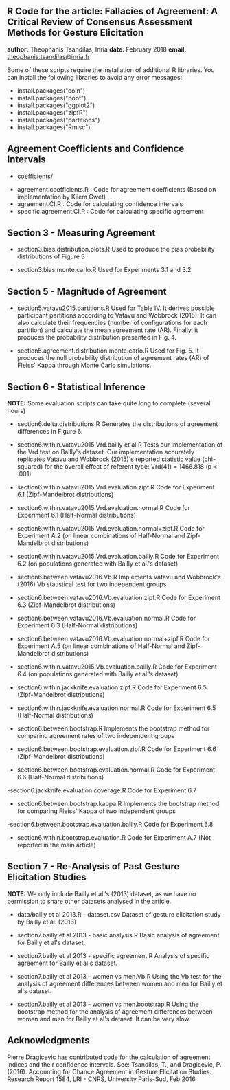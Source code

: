 ## R Code for the article: **Fallacies of Agreement: A Critical Review of Consensus Assessment Methods for Gesture Elicitation**

**author:** Theophanis Tsandilas, Inria
**date:** February 2018
**email:** theophanis.tsandilas@inria.fr

Some of these scripts require the installation of additional R libraries. 
You can install the following libraries to avoid any error messages:

- install.packages("coin")
- install.packages("boot")
- install.packages("ggplot2")
- install.packages("zipfR")
- install.packages("partitions")
- install.packages("Rmisc")


## Agreement Coefficients and Confidence Intervals 
+ coefficients/ 
- agreement.coefficients.R : Code for agreement coefficients (Based on implementation by Kilem Gwet)
- agreement.CI.R : Code for calculating confidence intervals
- specific.agreement.CI.R : Code for calculating specific agreement 


## Section 3 - Measuring Agreement

- section3.bias.distribution.plots.R
Used to produce the bias probability distributions of Figure 3

- section3.bias.monte.carlo.R
Used for Experiments 3.1 and 3.2


## Section 5 - Magnitude of Agreement

- section5.vatavu2015.partitions.R
Used for Table IV. It derives possible participant partitions according to Vatavu and Wobbrock (2015). It can also calculate their frequencies (number of configurations for each partition) and calculate the mean agreement rate (AR). Finally, it produces the probability distribution presented in Fig. 4.

- section5.agreement.distribution.monte.carlo.R
Used for Fig. 5. It produces the null probability distribution of agreement rates (AR) of Fleiss' Kappa through Monte Carlo simulations. 



## Section 6 - Statistical Inference

**NOTE:** Some evaluation scripts can take quite long to complete (several hours)

- section6.delta.distributions.R
Generates the distributions of agreement differences in Figure 6.

- section6.within.vatavu2015.Vrd.bailly et al.R
Tests our implementation of the Vrd test on Bailly's dataset. Our implementation accurately replicates Vatavu and Wobbrock (2015)'s reported statistic value (chi-squared) for the overall effect of referent type: Vrd(41) = 1466.818 (p < .001)

- section6.within.vatavu2015.Vrd.evaluation.zipf.R
Code for Experiment 6.1 (Zipf-Mandelbrot distributions)

- section6.within.vatavu2015.Vrd.evaluation.normal.R
Code for Experiment 6.1 (Half-Normal distributions)

- section6.within.vatavu2015.Vrd.evaluation.normal+zipf.R
Code for Experiment A.2 (on linear combinations of Half-Normal and Zipf-Mandelbrot distributions)

- section6.within.vatavu2015.Vrd.evaluation.bailly.R
Code for Experiment 6.2 (on populations generated with Bailly et al.'s dataset)

- section6.between.vatavu2016.Vb.R
Implements Vatavu and Wobbrock's (2016) Vb statistical test for two independent groups

- section6.between.vatavu2016.Vb.evaluation.zipf.R
Code for Experiment 6.3 (Zipf-Mandelbrot distributions)

- section6.between.vatavu2016.Vb.evaluation.normal.R
Code for Experiment 6.3 (Half-Normal distributions)

- section6.between.vatavu2016.Vb.evaluation.normal+zipf.R
Code for Experiment A.5 (on linear combinations of Half-Normal and Zipf-Mandelbrot distributions)

- section6.within.vatavu2015.Vb.evaluation.bailly.R
Code for Experiment 6.4 (on populations generated with Bailly et al.'s dataset)

- section6.within.jackknife.evaluation.zipf.R
Code for Experiment 6.5 (Zipf-Mandelbrot distributions)

- section6.within.jackknife.evaluation.normal.R
Code for Experiment 6.5 (Half-Normal distributions)

- section6.between.bootstrap.R
Implements the bootstrap method for comparing agreement rates of two independent groups

- section6.between.bootstrap.evaluation.zipf.R
Code for Experiment 6.6 (Zipf-Mandelbrot distributions)

- section6.between.bootstrap.evaluation.normal.R
Code for Experiment 6.6 (Half-Normal distributions)

-section6.jackknife.evaluation.coverage.R
Code for Experiment 6.7

- section6.between.bootstrap.kappa.R
Implements the bootstrap method for comparing Fleiss' Kappa of two independent groups

-section6.between.bootstrap.evaluation.bailly.R
Code for Experiment 6.8

- section6.within.bootstrap.evaluation.R
Code for Experiment A.7 (Not reported in the main article)



## Section 7 - Re-Analysis of Past Gesture Elicitation Studies

**NOTE:** We only include Bailly et al.'s (2013) dataset, as we have no permission to share other datasets analysed in the article.

+ data/bailly et al 2013.R - dataset.csv
Dataset of gesture elicitation study by Bailly et al. (2013) 

- section7.bailly et al 2013 - basic analysis.R
Basic analysis of agreement for Bailly et al's dataset. 

- section7.bailly et al 2013 - specific agreement.R
Analysis of specific agreement for Bailly et al's dataset. 

- section7.bailly et al 2013 - women vs men.Vb.R
Using the Vb test for the analysis of agreement differences between women and men for Bailly et al's dataset.

- section7.bailly et al 2013 - women vs men.bootstrap.R
Using the bootstrap method for the analysis of agreement differences between women and men for Bailly et al's dataset. It can be very slow.



## Acknowledgments
Pierre Dragicevic has contributed code for the calculation of agreement indices and their confidence intervals. 
See: Tsandilas, T., and Dragicevic, P. (2016). Accounting for Chance Agreement in Gesture Elicitation Studies. Research Report 1584, LRI - CNRS, University Paris-Sud, Feb 2016.
